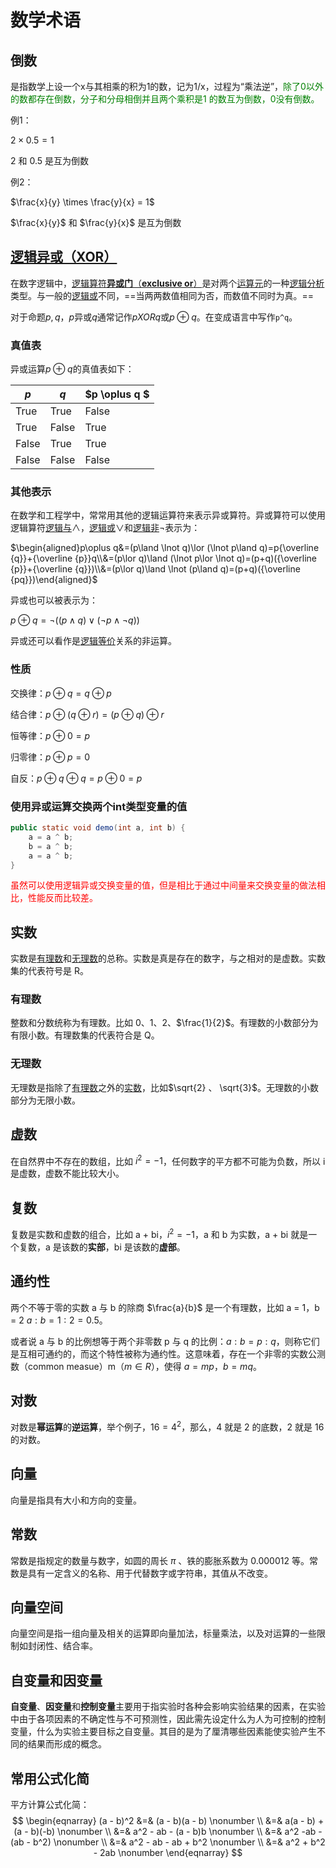 # 数学术语

## 倒数

是指数学上设一个x与其相乘的积为1的数，记为1/x，过程为“乘法逆”，<font color="green">除了0以外的数都存在倒数，分子和分母相倒并且两个乘积是1 的数互为倒数，0没有倒数。</font>

例1：

$2 \times 0.5 = 1$

2 和 0.5 是互为倒数

例2：

$\frac{x}{y} \times \frac{y}{x} = 1$​

$\frac{x}{y}$ 和 $\frac{y}{x}$ 是互为倒数

## [逻辑异或（XOR）](https://zh.wikipedia.org/wiki/%E9%80%BB%E8%BE%91%E5%BC%82%E6%88%96)

在数字逻辑中，[逻辑算符](https://zh.wikipedia.org/wiki/逻辑运算符)[**异或门**（**exclusive or**）](https://zh.wikipedia.org/wiki/%E5%BC%82%E6%88%96%E9%97%A8)是对两个[运算元](https://zh.wikipedia.org/wiki/運算元)的一种[逻辑分析](https://zh.wikipedia.org/wiki/逻辑或)类型。与一般的[逻辑或](https://zh.wikipedia.org/wiki/逻辑或)不同，==当两两数值相同为否，而数值不同时为真。==

对于命题$p,q$，$p$异或$q$通常记作$p XOR q$或$p \oplus q$。在变成语言中写作`p^q`。

### 真值表

异或运算$p \oplus q$的真值表如下：

| $p$   | $q$   | $p \oplus q $ |
| ----- | ----- | ------------- |
| True  | True  | False         |
| True  | False | True          |
| False | True  | True          |
| False | False | False         |

### 其他表示

在数学和工程学中，常常用其他的逻辑运算符来表示异或算符。异或算符可以使用逻辑算符[逻辑与](https://zh.wikipedia.org/wiki/逻辑与)$\land$，[逻辑或](https://zh.wikipedia.org/wiki/逻辑或)$\lor$和[逻辑非](https://zh.wikipedia.org/wiki/逻辑非)$\lnot$表示为：

$\begin{aligned}p\oplus q&=(p\land \lnot q)\lor (\lnot p\land q)=p{\overline {q}}+{\overline {p}}q\\&=(p\lor q)\land (\lnot p\lor \lnot q)=(p+q)({\overline {p}}+{\overline {q}})\\&=(p\lor q)\land \lnot (p\land q)=(p+q)({\overline {pq}})\end{aligned}$

异或也可以被表示为：

$p\oplus q=\lnot ((p\land q)\lor (\lnot p\land \lnot q))$

异或还可以看作是[逻辑等价](https://zh.wikipedia.org/wiki/逻辑等价)关系的非运算。

### 性质

交换律：$p\oplus q=q\oplus p$

结合律：${\displaystyle p\oplus (q\oplus r)=(p\oplus q)\oplus r}$

恒等律：${\displaystyle p\oplus 0=p}$

归零律：${\displaystyle p\oplus p=0}$

自反：${\displaystyle p\oplus q\oplus q=p\oplus 0=p}$

### 使用异或运算交换两个int类型变量的值

```java
public static void demo(int a, int b) {
    a = a ^ b;
    b = a ^ b;
    a = a ^ b;
}
```

<font color="red">虽然可以使用逻辑异或交换变量的值，但是相比于通过中间量来交换变量的做法相比，性能反而比较差。</font>

## 实数

实数是[有理数](#有理数)和[无理数](#无理数)的总称。实数是真是存在的数字，与之相对的是虚数。实数集的代表符号是 R。

### 有理数

整数和分数统称为有理数。比如 0、1、2、$\frac{1}{2}$。有理数的小数部分为有限小数。有理数集的代表符合是 Q。

### 无理数

无理数是指除了[有理数](#有理数)之外的[实数](#实数)，比如$\sqrt{2} 、 \sqrt{3}$。无理数的小数部分为无限小数。

## 虚数

在自然界中不存在的数组，比如 $i^2=-1$，任何数字的平方都不可能为负数，所以 i 是虚数，虚数不能比较大小。

## 复数

复数是实数和虚数的组合，比如 a + bi，$i^2 = -1$，a 和 b 为实数，a + bi 就是一个复数，a 是该数的**实部**，bi 是该数的**虚部**。

## 通约性

两个不等于零的实数 a 与 b 的除商 $\frac{a}{b}$ 是一个有理数，比如 a = 1，b = 2 $a : b = 1 : 2 = 0.5$。

或者说 a 与 b 的比例想等于两个非零数 p 与 q 的比例：$a : b = p : q$，则称它们是互相可通约的，而这个特性被称为通约性。这意味着，存在一个非零的实数公测数（common measue）m（$m \in R$），使得 $a = mp，b = mq$。

## 对数

对数是**幂运算**的**逆运算**，举个例子，$16=4^2$，那么，4 就是 2 的底数，2 就是 16 的对数。

## 向量

向量是指具有大小和方向的变量。

## 常数

常数是指规定的数量与数字，如圆的周长 $\pi$ 、铁的膨胀系数为 0.000012 等。常数是具有一定含义的名称、用于代替数字或字符串，其值从不改变。

## 向量空间

向量空间是指一组向量及相关的运算即向量加法，标量乘法，以及对运算的一些限制如封闭性、结合率。

## 自变量和因变量

**自变量**、**因变量**和**控制变量**主要用于指实验时各种会影响实验结果的因素，在实验中由于各项因素的不确定性与不可预测性，因此需先设定什么为人为可控制的控制变量，什么为实验主要目标之自变量。其目的是为了厘清哪些因素能使实验产生不同的结果而形成的概念。

## 常用公式化简

平方计算公式化简：
$$
\begin{eqnarray}
(a - b)^2 &=& (a - b)(a - b) \nonumber \\
&=& a(a - b) + (a - b)(-b) \nonumber \\
&=& a^2 - ab - (a - b)b \nonumber \\
&=& a^2 -ab - (ab - b^2) \nonumber \\
&=& a^2 - ab - ab + b^2 \nonumber \\
&=& a^2 + b^2 - 2ab \nonumber
\end{eqnarray}
$$
